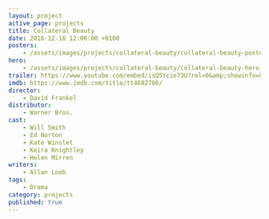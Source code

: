 ```yaml
---
layout: project
active_page: projects
title: Collateral Beauty
date: 2016-12-16 12:00:00 +0100
posters:
    - /assets/images/projects/collateral-beauty/collateral-beauty-poster.jpg
hero:
    - /assets/images/projects/collateral-beauty/collateral-beauty-hero-1.jpg
trailer: https://www.youtube.com/embed/isQ5Ycie73U?rel=0&amp;showinfo=0
imdb: https://www.imdb.com/title/tt4682786/
director:
    - David Frankel
distributor:
    - Warner Bros.
cast:
    - Will Smith
    - Ed Norton
    - Kate Winslet
    - Keira Knightley
    - Helen Mirren
writers:
    - Allan Loeb
tags:
    - Drama
category: projects
published: true
---
```

